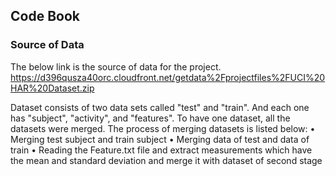 ## Code Book

### Source of Data
The below link is the source of data for the project.
      https://d396qusza40orc.cloudfront.net/getdata%2Fprojectfiles%2FUCI%20HAR%20Dataset.zip
      
Dataset consists of two data sets called "test" and "train". And each one has "subject", "activity", and "features".
To have one dataset, all the datasets were merged.
The process of merging datasets is listed below:
•	Merging test subject and train subject
•	Merging data of test and data of train
•	Reading the Feature.txt file and extract measurements which have the mean and standard deviation and merge it with dataset of second stage

